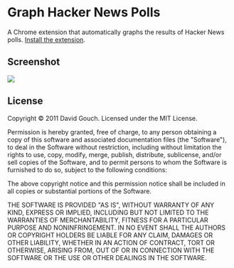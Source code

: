 # Graph Hacker News Polls #

A Chrome extension that automatically graphs the results of Hacker News polls. [Install the extension](https://github.com/downloads/gouch/graph-hacker-news-polls/graph-hacker-news-polls.crx).

## Screenshot ##

![](/gouch/graph-hacker-news-polls/raw/master/screenshot.png)

## License ##

Copyright © 2011 David Gouch. Licensed under the MIT License.

Permission is hereby granted, free of charge, to any person obtaining a copy of
this software and associated documentation files (the "Software"), to deal in 
the Software without restriction, including without limitation the rights to 
use, copy, modify, merge, publish, distribute, sublicense, and/or sell copies 
of the Software, and to permit persons to whom the Software is furnished to do 
so, subject to the following conditions:

The above copyright notice and this permission notice shall be included in all 
copies or substantial portions of the Software.

THE SOFTWARE IS PROVIDED "AS IS", WITHOUT WARRANTY OF ANY KIND, EXPRESS OR 
IMPLIED, INCLUDING BUT NOT LIMITED TO THE WARRANTIES OF MERCHANTABILITY, FITNESS
FOR A PARTICULAR PURPOSE AND NONINFRINGEMENT. IN NO EVENT SHALL THE AUTHORS OR 
COPYRIGHT HOLDERS BE LIABLE FOR ANY CLAIM, DAMAGES OR OTHER LIABILITY, WHETHER 
IN AN ACTION OF CONTRACT, TORT OR OTHERWISE, ARISING FROM, OUT OF OR IN 
CONNECTION WITH THE SOFTWARE OR THE USE OR OTHER DEALINGS IN THE SOFTWARE.

